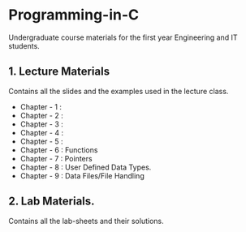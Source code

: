 # Programming-in-C

Undergraduate course materials for the first year Engineering and IT students.

## 1. Lecture Materials
  Contains all the slides and the examples used in the lecture class.
  
- Chapter - 1 :
- Chapter - 2 :
- Chapter - 3 : 
- Chapter - 4 :
- Chapter - 5 :
- Chapter - 6 : Functions
- Chapter - 7 : Pointers
- Chapter - 8 : User Defined Data Types.
- Chapter - 9 : Data Files/File Handling 
  
  
## 2. Lab Materials.
  Contains all the lab-sheets and their solutions.
